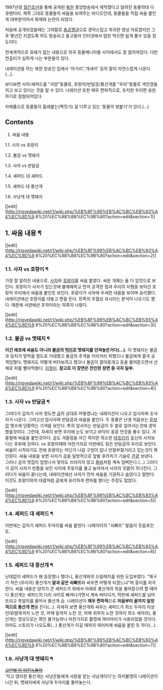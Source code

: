1997년경 [월간조선](%EC%9B%94%EA%B0%84%EC%A1%B0%EC%84%A0.md)을 통해 공개된
[북한](%EB%B6%81%ED%95%9C.md) 중앙방송에서 제작했다고 알려진 동물학대 다큐멘터리. 제목 그대로 동물들의 싸움을
보여주는 비디오인데, 동물들을 직접 싸움 붙인게 대부분이어서 화제와 논란이 되었다.

  

처음에 공개되었을때는 그야말로 [충공깽](%EC%B6%A9%EA%B3%B5%EA%B9%BD.md)급으로 경악스럽고 희귀한 영상
자료였지만 그 후 몇년간 지겹도록 하도 방송되고 돌고돌아 인터넷에서 맘만 먹으면 쉽게 볼수 있을 정도이다.

  

전세계적으로 유례가 없는 내용으로 외국 동물매니아들 사이에서도 잘 알려져있다. 다만 연출티가 심하게 나는 부분들이 있다.

  

내레이션을 하는 북한 방송인 입에서 '아가리','개새끼' 등의 말이 자연스럽게 나온다(…).

  

보다보면 사자/셰퍼드를 "서양"동물로, 호랑이/반달곰/풍산개를 "우리"동물로 색안경을 끼고 보고 있다는 것을 알 수 있다. 나레이션 또한
매우 편파적으로, 유치한 우리편 응원하기로 점철되어있다.

  

자매품으로 동물들이 흘레붙는(짝짓기) 걸 다루고 있는 ‘동물의 쌍붙기’가 있다.(…)

  

## Contents

    

1. 싸움 내용 
    

1.1. 사자 vs 호랑이

1.2. 불곰 vs 멧돼지

1.3. 사자 vs 반달곰

1.4. 셰퍼드 대 셰퍼드

1.5. 셰퍼드 대 풍산개

1.6. 사냥개 대 멧돼지

  

[[edit](http://rigvedawiki.net/r1/wiki.php/%EB%8F%99%EB%AC%BC%EB%93%A4%EC%9D%9
8%20%EC%8B%B8%EC%9B%80?action=edit&section=1)]

## 1. 싸움 내용 ¶

[[edit](http://rigvedawiki.net/r1/wiki.php/%EB%8F%99%EB%AC%BC%EB%93%A4%EC%9D%9
8%20%EC%8B%B8%EC%9B%80?action=edit&section=2)]

### 1.1. 사자 vs 호랑이 ¶

가장 잘 알려진 내용으로, [사자](%EC%82%AC%EC%9E%90.md)와
[호랑이](%ED%98%B8%EB%9E%91%EC%9D%B4.md)를 싸움 붙였다. 싸운 개체는 둘 다 암컷으로 보인다. 호랑이가
사자가 있는것에 불쾌해하고 먼저 공격한 점과 우리의 지형을 보아선 호랑이 우리에서 싸움을 붙인듯 보인다. 호랑이가 사자에 우세한 내용을
보이며 승리했다. 내레이션에선 호랑이를 대놓고 편을 든다. 민족의 우월성 과시라는 분석이 나오기도 했다. 때문에 서양에선 조작이라는 의혹이
나왔다.

  

[[edit](http://rigvedawiki.net/r1/wiki.php/%EB%8F%99%EB%AC%BC%EB%93%A4%EC%9D%9
8%20%EC%8B%B8%EC%9B%80?action=edit&section=3)]

### 1.2. 불곰 vs 멧돼지 ¶

**이건 애초에 싸움도 아니라 불곰의 [먹이](%EB%A8%B9%EC%9D%B4.md)로 멧돼지를 던져놓은거다(…).** 이 멧돼지는 불곰과 덩치가 맞먹을 정도로 거대했고 불곰의 추격을 이리저리 피했으나 불곰에게 결국 공격당했다. 멧돼지도 어떻게 버텨보려고 했으나 불곰이 깔아뭉개고 등을 물어뜯으면서 산채로 피를 빨아먹혔다. [지못미](%EC%A7%80%EB%AA%BB%EB%AF%B8.md). **참고로 이 장면은 잔인한 장면 중 극히 일부.**

  

[[edit](http://rigvedawiki.net/r1/wiki.php/%EB%8F%99%EB%AC%BC%EB%93%A4%EC%9D%9
8%20%EC%8B%B8%EC%9B%80?action=edit&section=4)]

### 1.3. 사자 vs 반달곰 ¶

그러다가 갑자기 사자 정도면 [곰](%EA%B3%B0.md)의 상대로 어떻겠냐는 내레이션이 나오고 암사자와 숫사자가 나온다. 그러고선
암사자와 반달곰과 싸움을 붙인다. 두 동물은 난생 처음보는 [듣보잡](%EB%93%A3%EB%B3%B4%EC%9E%A1.md) 맹수에
당황하는 기색을 보인다. 특히 암사자는 반달곰이 두 발로 일어서는것에 경악했을것이다. 그런데, 자세히 보면 우리에 눈도 보이고 바닥이 꽁꽁
언것을 볼수 있다. 겨울철에 싸움을 붙인것이다. 곰도 겨울잠을 자긴 하지만 최소한
[아프리카](%EC%95%84%ED%94%84%EB%A6%AC%EC%B9%B4.md) 출신의 사자보다는 추위에 강하다. vs 호랑이때와
마찬가지로 이번에도 링은 반달곰의 우리로 보인다. 싸움이 시작되기도 전에 호랑이는 어딘가 나갈 구멍이 없나 안절부절거리고 있는것이 확인된다.
싸움 내용을 보면 사자가 곰을 일방적으로 앞발 후려치기 기술로 [관광](%EA%B4%80%EA%B4%91.md) 보낸다. 그러나 곰의
맷집이 엄청나서 맞아도 쓰러지지 않고 [좀비](%EC%A2%80%EB%B9%84.md)처럼 계속 덤벼든다.(...) 그러다가 곰이
사자가 빈틈을 보인 사이에 주둥이를 물고 늘어져서 사자의 잇몸이 무너진다. 그러다가 싸움이 끝나는데, 내레이션에선 사자가 먼저 싸움을
기권하고 숨었다고 말한다. 이것도 호랑이와의 대결처럼 곰에게 유리하게 편파를 했다는 주장도 많았다.

  

[[edit](http://rigvedawiki.net/r1/wiki.php/%EB%8F%99%EB%AC%BC%EB%93%A4%EC%9D%9
8%20%EC%8B%B8%EC%9B%80?action=edit&section=5)]

### 1.4. 셰퍼드 대 셰퍼드 ¶

이번에는 갑자기 셰퍼드 두마리를 싸움 붙힌다. 나레이터의 "쇠빠뜨" 발음이 웃음포인트.

  

[[edit](http://rigvedawiki.net/r1/wiki.php/%EB%8F%99%EB%AC%BC%EB%93%A4%EC%9D%9
8%20%EC%8B%B8%EC%9B%80?action=edit&section=6)]

### 1.5. 셰퍼드 대 풍산개 ¶

난데없이 셰퍼드가 왜 등장했나 했더니, 풍산개와의 드림메치를 위한 도입부였다. "체구가 작은 (우리의) 풍산개가 **말과 같은 쇠빠뜨**와
싸우면 어떻게 되겠느냐"며 흥미를 자극한다. 싸움 내용은 덩치가 큰 셰퍼드가 위에서 아래로 풍산개의 목을 물어뜯으려 할 때마다 풍산개는
셰퍼드의 다리 사이로 빠져나가면서 계속 버티다가, 막판에 셰퍼드를 넘어뜨리고 목덜미를 물어서 풍산개 승. 나레이션이 **매우 편파적**으로
**처음부터 끝까지 일방적으로 풍산개 편**을 든다(...). 자세히 보면 풍산개와 싸우는 셰퍼드가 최소 두마리 이상인데(발목까지 노란 것,
어깨 밑까지 노란 것, 어께 위까지 노란 것까지 최소 세마리), 풍산개는 영상으로는 확인 불가능하나 마찬가지로 촬영에 여러마리가 사용되었을
것이다. 아마도 스토리가 나오도록(...) 풍산개가 이길 때까지 여러차례 싸움을 붙힌 듯 하다(...).

  

[[edit](http://rigvedawiki.net/r1/wiki.php/%EB%8F%99%EB%AC%BC%EB%93%A4%EC%9D%9
8%20%EC%8B%B8%EC%9B%80?action=edit&section=7)]

### 1.6. 사냥개 대 멧돼지 ¶

<del>[고만해 이 미친놈들아](%EA%B3%A0%EB%A7%8C%ED%95%B4%20%EC%9D%B4%20%EB%AF%B8%EC%B9%9C%EB%86%88%EB%93%A4%EC%95%84.md)</del>  
'작고 영리한 풍산개는 사냥꾼들에게 사랑을 받는 사냥개이다'는 의미불명의 나레이션이 나간 뒤, 멧돼지에게 사냥개 두마리를 풀어놓는다.

  

